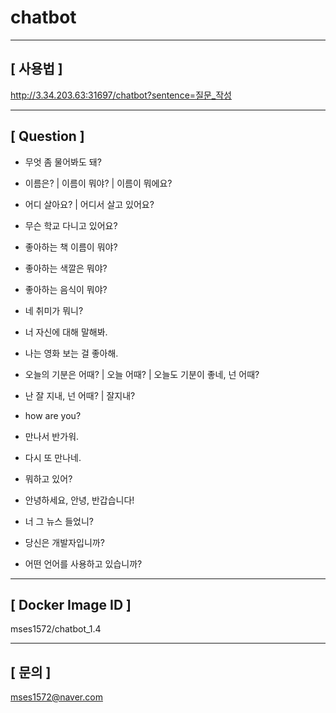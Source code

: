# chatbot

-------
## [ 사용법 ]

http://3.34.203.63:31697/chatbot?sentence=질문_작성

-------

## [ Question ]

- 무엇 좀 물어봐도 돼?

- 이름은? | 이름이 뭐야? | 이름이 뭐에요?
- 어디 살아요? | 어디서 살고 있어요?
- 무슨 학교 다니고 있어요?
- 좋아하는 책 이름이 뭐야?
- 좋아하는 색깔은 뭐야?
- 좋아하는 음식이 뭐야?
- 네 취미가 뭐니?
- 너 자신에 대해 말해봐.

- 나는 영화 보는 걸 좋아해.

- 오늘의 기분은 어때? | 오늘 어때? | 오늘도 기분이 좋네, 넌 어때?
- 난 잘 지내, 넌 어때? | 잘지내?
- how are you?

- 만나서 반가워.
- 다시 또 만나네.
- 뭐하고 있어?
- 안녕하세요, 안녕, 반갑습니다!
- 너 그 뉴스 들었니?

- 당신은 개발자입니까?
- 어떤 언어를 사용하고 있습니까?

--------

## [ Docker Image ID ]
mses1572/chatbot_1.4

--------

## [ 문의 ]
mses1572@naver.com
